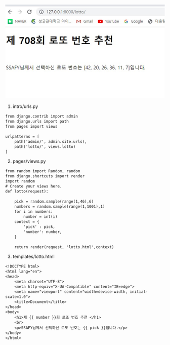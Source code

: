 ![](django_workshop_02.assets/django_workshop_02_img.jpg)

1. intro/urls.py

```django
from django.contrib import admin
from django.urls import path
from pages import views

urlpatterns = [
    path('admin/', admin.site.urls),
    path('lotto/', views.lotto)
]

```

2. pages/views.py

```django
from random import Random, random
from django.shortcuts import render
import random
# Create your views here.
def lotto(request):
    
    pick = random.sample(range(1,46),6)
    numbers = random.sample(range(1,1001),1)
    for i in numbers:
        number = int(i)
    context = {
        'pick' : pick,
        'number': number,
    }

    return render(request, 'lotto.html',context)
```

3. templates/lotto.html

```django
<!DOCTYPE html>
<html lang="en">
<head>
    <meta charset="UTF-8">
    <meta http-equiv="X-UA-Compatible" content="IE=edge">
    <meta name="viewport" content="width=device-width, initial-scale=1.0">
    <title>Document</title>
</head>
<body>
    <h1>제 {{ number }}회 로또 번호 추천 </h1>
    <br>
    <p>SSAFY님께서 선택하신 로또 번호는 {{ pick }}입니다.</p>
</body>
</html>
```

